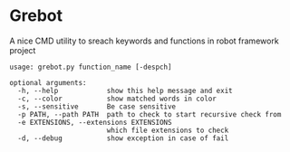 # Grebot 
A nice CMD utility to sreach keywords and functions in robot framework project
```
usage: grebot.py function_name [-despch]

optional arguments:
  -h, --help            show this help message and exit
  -c, --color           show matched words in color
  -s, --sensitive       Be case sensitive
  -p PATH, --path PATH  path to check to start recursive check from
  -e EXTENSIONS, --extensions EXTENSIONS
                        which file extensions to check
  -d, --debug           show exception in case of fail
```
